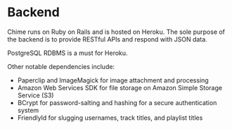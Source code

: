 # Backend

Chime runs on Ruby on Rails and is hosted on Heroku. The sole purpose of the backend is to provide RESTful APIs and respond with JSON data.

PostgreSQL RDBMS is a must for Heroku.

Other notable dependencies include:

- Paperclip and ImageMagick for image attachment and processing
- Amazon Web Services SDK for file storage on Amazon Simple Storage Service (S3)
- BCrypt for password-salting and hashing for a secure authentication system
- FriendlyId for slugging usernames, track titles, and playlist titles
